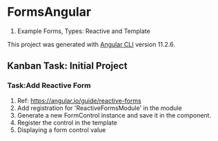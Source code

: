 # FormsAngular

1. Example Forms, Types: Reactive and Template

This project was generated with [Angular CLI](https://github.com/angular/angular-cli) version 11.2.6.

## Kanban Task: Initial Project

### Task:Add Reactive Form

1. Ref: <https://angular.io/guide/reactive-forms>
2. Add registration for 'ReactiveFormsModule' in the module
3. Generate a new FormControl instance and save it in the component.
4. Register the control in the template
5. Displaying a form control value
